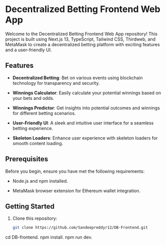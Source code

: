 # Decentralized Betting Frontend Web App

Welcome to the Decentralized Betting Frontend Web App repository! This project is built using Next.js 13, TypeScript, Tailwind CSS, Thirdweb, and MetaMask to create a decentralized betting platform with exciting features and a user-friendly UI.

## Features

- **Decentralized Betting**: Bet on various events using blockchain technology for transparency and security.

- **Winnings Calculator**: Easily calculate your potential winnings based on your bets and odds.

- **Winnings Predictor**: Get insights into potential outcomes and winnings for different betting scenarios.

- **User-Friendly UI**: A sleek and intuitive user interface for a seamless betting experience.

- **Skeleton Loaders**: Enhance user experience with skeleton loaders for smooth content loading.

## Prerequisites

Before you begin, ensure you have met the following requirements:

- Node.js and npm installed.

- MetaMask browser extension for Ethereum wallet integration.

## Getting Started

1. Clone this repository:

   ```bash
   git clone https://github.com/Sandeepreddyr12/DB-Frontend.git


cd DB-frontend.
npm install.
npm run dev.


